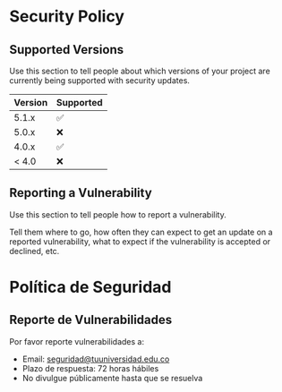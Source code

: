 # Security Policy

## Supported Versions

Use this section to tell people about which versions of your project are
currently being supported with security updates.

| Version | Supported          |
| ------- | ------------------ |
| 5.1.x   | :white_check_mark: |
| 5.0.x   | :x:                |
| 4.0.x   | :white_check_mark: |
| < 4.0   | :x:                |

## Reporting a Vulnerability

Use this section to tell people how to report a vulnerability.

Tell them where to go, how often they can expect to get an update on a
reported vulnerability, what to expect if the vulnerability is accepted or
declined, etc.

# Política de Seguridad

## Reporte de Vulnerabilidades
Por favor reporte vulnerabilidades a: 
- Email: seguridad@tuuniversidad.edu.co
- Plazo de respuesta: 72 horas hábiles
- No divulgue públicamente hasta que se resuelva
